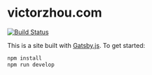 # victorzhou.com

[![Build Status](https://travis-ci.com/vzhou842/victorzhou.com-2.svg?token=ivaf2vSKHL6NdwkPGEK3&branch=master)](https://travis-ci.com/vzhou842/victorzhou.com-2)

This is a site built with [Gatsby.js](https://www.gatsbyjs.org/). To get started:

```bash
npm install
npm run develop
```
